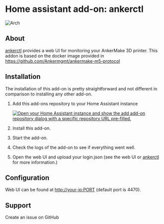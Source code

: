 # Home assistant add-on: ankerctl
![Arch](https://img.shields.io/badge/dynamic/yaml?color=success&label=Arch&query=%24.arch&url=https%3A%2F%2Fraw.githubusercontent.com%2Fankermgmt%2Fankermgmt-hassio-addons%2Fmaster%2Fankerctl%2Fconfig.yaml)

## About
[ankerctl](https://github.com/Ankermgmt/ankermake-m5-protocol) provides a web UI for monitoring your AnkerMake 3D printer.
This addon is based on the docker image provided in https://github.com/Ankermgmt/ankermake-m5-protocol

## Installation
The installation of this add-on is pretty straightforward and not different in comparison to installing any other add-on.

1. Add this add-ons repository to your Home Assistant instance

   [![Open your Home Assistant instance and show the add add-on repository dialog with a specific repository URL pre-filled.](https://my.home-assistant.io/badges/supervisor_add_addon_repository.svg)](https://my.home-assistant.io/redirect/supervisor_add_addon_repository/?repository_url=https%3A%2F%2Fgithub.com%2Fankermgmt%2Fankermgmt-hassio-addons)
2. Install this add-on.
3. Start the add-on.
4. Check the logs of the add-on to see if everything went well.
5. Open the web UI and upload your login.json (see the web UI or [ankerctl](https://github.com/Ankermgmt/ankermake-m5-protocol) for more information.)

## Configuration
Web UI can be found at <http://your-ip:PORT> (default port is 4470).

## Support
Create an issue on GitHub
